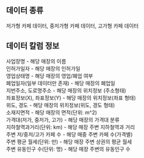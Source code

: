 ## 데이터 종류  

저가형 카페 데이터, 중저가형 카페 데이터, 고가형 카페 데이터  

## 데이터 칼럼 정보  

사업장명 - 해당 매장의 이름  
인허가일자 - 해당 매장의 인허가일  
영업상태명 - 해당 매장의 영업/폐업 여부  
폐업일자(일부 데이터만 존재) - 해당 매장의 폐업일  
지번주소, 도로명주소 -  해당 매장의 위치정보 (주소형태)  
좌표정보(X), 좌표정보(Y) - 해당 매장의 위치정보(좌표 형태)  
위도, 경도 - 해당 매장의 위치정보(위도, 경도 형태)  
소재지면적 - 해당 매장의 면적(단위: m^2)  
가격대(저가, 중저가, 고가) - 해당 매장의 가격대 분류  
지하철역과거리(단위: km) - 해당 매장 주변 지하철역과 거리  
주변 저/중저/고가 카페 수 - 해당 매중 주변 카페 수(가격별)  
주변 평균 월세(단위: 만) - 해당 매장 주변 상권의 평균 월세  
주변 유동인구 수(단위: 명) - 해당 매장 주변의 유동인구 수  
